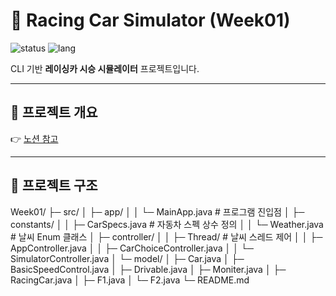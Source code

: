# 🚗 Racing Car Simulator (Week01)

![status](https://img.shields.io/badge/Status-Completed-4caf50?style=flat-square)
![lang](https://img.shields.io/badge/Language-Java-orange?style=flat-square)

CLI 기반 **레이싱카 시승 시뮬레이터** 프로젝트입니다.  

---

## 📌 프로젝트 개요
👉 [노션 참고](https://www.notion.so/shopping-mall/26e25e3f71a480ac80a0c44fe5adc491)

---

## 📂 프로젝트 구조

Week01/
├─ src/
│  ├─ app/
│  │  └─ MainApp.java                # 프로그램 진입점
│  ├─ constants/
│  │  ├─ CarSpecs.java               # 자동차 스펙 상수 정의
│  │  └─ Weather.java                # 날씨 Enum 클래스
│  ├─ controller/
│  │  ├─ Thread/                     # 날씨 스레드 제어
│  │  ├─ AppController.java
│  │  ├─ CarChoiceController.java
│  │  └─ SimulatorController.java
│  └─ model/
│     ├─ Car.java
│     ├─ BasicSpeedControl.java
│     ├─ Drivable.java
│     ├─ Moniter.java
│     ├─ RacingCar.java
│     ├─ F1.java
│     └─ F2.java
└─ README.md
